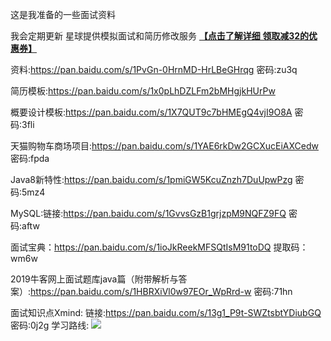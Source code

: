 这是我准备的一些面试资料

我会定期更新  星球提供模拟面试和简历修改服务 **[【点击了解详细 领取减32的优惠券】](https://github.com/AobingJava/JavaFamily/blob/master/docs/idea/%E7%9F%A5%E8%AF%86%E6%98%9F%E7%90%83.md)**

资料:https://pan.baidu.com/s/1PvGn-0HrnMD-HrLBeGHrqg  密码:zu3q

简历模板:https://pan.baidu.com/s/1x0pLhDZLFm2bMHgjkHUrPw

概要设计模板:https://pan.baidu.com/s/1X7QUT9c7bHMEgQ4vjI9O8A  密码:3fli

天猫购物车商场项目:https://pan.baidu.com/s/1YAE6rkDw2GCXucEiAXCedw  密码:fpda

Java8新特性:https://pan.baidu.com/s/1pmiGW5KcuZnzh7DuUpwPzg  密码:5mz4

MySQL:链接:https://pan.baidu.com/s/1GvvsGzB1grjzpM9NQFZ9FQ  密码:aftw

面试宝典：https://pan.baidu.com/s/1ioJkReekMFSQtIsM91toDQ 提取码：wm6w

2019牛客网上面试题库java篇（附带解析与答案）:https://pan.baidu.com/s/1HBRXiVl0w97EOr_WpRrd-w  密码:71hn

面试知识点Xmind: 链接:https://pan.baidu.com/s/13g1_P9t-SWZtsbtYDiubGQ  密码:0j2g
学习路线:
![](https://tva1.sinaimg.cn/large/00831rSTly1gcbee53k7gj30u0149dov.jpg)

